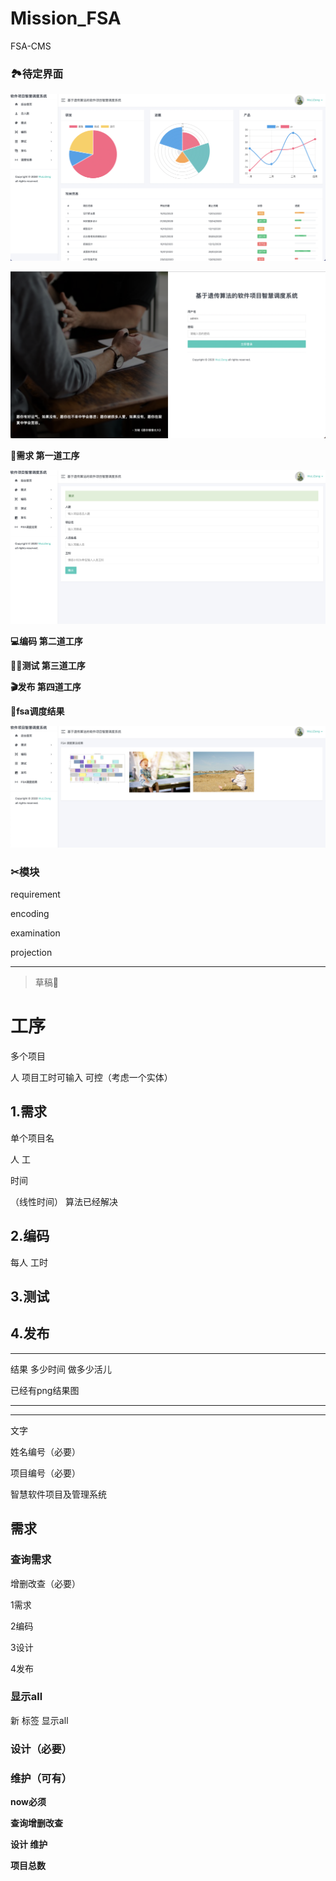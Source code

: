 # Mission_FSA

FSA-CMS

### 🏞待定界面

![](infor/img/welcome.png)

![](infor/img/登陆.png)

**👀需求   第一道工序**

![](infor/img/需求.png)

**💻编码   第二道工序**

**👨‍💻测试   第三道工序**

**🎬发布   第四道工序**

**🧐fsa调度结果**

![](infor/img/result.png)



### ✂︎模块

requirement

encoding

examination

projection









----

> 草稿🤥

# 工序

多个项目

人 项目工时可输入 可控（考虑一个实体）

## 1.需求

单个项目名

人 工

时间

（线性时间） 算法已经解决

## 2.编码

每人  工时



## 3.测试



## 4.发布



----



结果 多少时间 做多少活儿

已经有png结果图



----

----

文字 

姓名编号（必要） 

项目编号（必要）



智慧软件项目及管理系统



## 需求

###      查询需求

增删改查（必要）



1需求

2编码

3设计

4发布



### 显示all

新 标签  显示all



### 设计（必要）

### 维护（可有）



**now必须**

**查询增删改查**

**设计 维护**

**项目总数**


